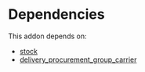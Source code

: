 # Dependencies

This addon depends on:

- [stock](https://github.com/bringout/oca-ocb-warehouse/tree/1135de9279731def9c756b5192f8860b5a0e7e59/odoo-bringout-oca-ocb-stock)
- [delivery_procurement_group_carrier](https://github.com/bringout/oca-workflow-process)

